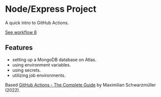 # Node/Express Project

A quick intro to GitHub Actions.

[See workflow 8](../../.github/workflows)

## Features

- setting up a MongoDB database on Atlas.
- using environment variables.
- using secrets.
- utilizing job environments.

Based [GitHub Actions - The Complete Guide](https://www.udemy.com/course/github-actions-the-complete-guide/) by Maximilian Schwarzmüller (2022).
